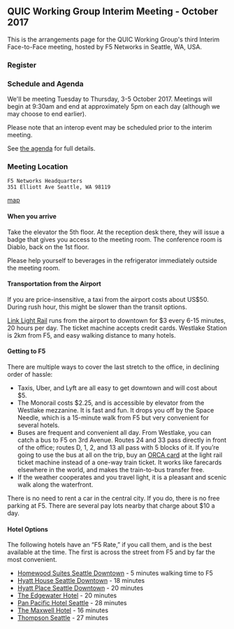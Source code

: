 ## QUIC Working Group Interim Meeting - October 2017

This is the arrangements page for the QUIC Working Group's third Interim Face-to-Face meeting,
hosted by F5 Networks in Seattle, WA, USA.


### Register



### Schedule and Agenda

We'll be meeting Tuesday to Thursday, 3-5 October 2017. Meetings will begin at 9:30am and end at
approximately 5pm on each day (although we may choose to end earlier).

Please note that an interop event may be scheduled prior to the interim meeting.

See [the agenda](agenda.md) for full details.

### Meeting Location

    F5 Networks Headquarters
    351 Elliott Ave Seattle, WA 98119

[map](https://goo.gl/maps/1qZuhLcjC2o)

#### When you arrive

Take the elevator the 5th floor. At the reception desk there, they will issue a badge that gives you access to the meeting room. The conference room is Diablo, back on the 1st floor.

Please help yourself to beverages in the refrigerator immediately outside the meeting room.


#### Transportation from the Airport

If you are price-insensitive, a taxi from the airport costs about US$50. During rush hour, this might be slower than the transit options.

[Link Light Rail](https://www.soundtransit.org/Rider-Guide/link-light-rail) runs from the airport to downtown for $3 every 6-15 minutes, 20 hours per day. The ticket machine accepts credit cards. Westlake Station is 2km from F5, and easy walking distance to many hotels. 


#### Getting to F5

There are multiple ways to cover the last stretch to the office, in declining order of hassle:

* Taxis, Uber, and Lyft are all easy to get downtown and will cost about $5.
* The Monorail costs $2.25, and is accessible by elevator from the Westlake mezzanine. It is fast and fun. It drops you off by the Space Needle, which is a 15-minute walk from F5 but very convenient for several hotels.
* Buses are frequent and convenient all day. From Westlake, you can catch a bus to F5 on 3rd Avenue. Routes 24 and 33 pass directly in front of the office; routes D, 1, 2, and 13 all pass with 5 blocks of it. If you’re going to use the bus at all on the trip, buy an [ORCA card](https://orcacard.com/) at the light rail ticket machine instead of a one-way train ticket. It works like farecards elsewhere in the world, and makes the train-to-bus transfer free.
* If the weather cooperates and you travel light, it is a pleasant and scenic walk along the waterfront.

There is no need to rent a car in the central city. If you do, there is no free parking at F5. There are several pay lots nearby that charge about $10 a day.

#### Hotel Options

The following hotels have an “F5 Rate,” if you call them, and is the best available at the time. The first is across the street from F5 and by far the most convenient.

* [Homewood Suites Seattle Downtown](http://homewoodsuites3.hilton.com/en/hotels/washington/homewood-suites-by-hilton-seattle-downtown-SEAHWHW/) - 5 minutes walking time to F5
* [Hyatt House Seattle Downtown](https://seattledowntown.house.hyatt.com/) - 18 minutes
* [Hyatt Place Seattle Downtown](https://seattledowntown.place.hyatt.com/) - 20 minutes
* [The Edgewater Hotel](http://www.edgewaterhotel.com) - 20 minutes
* [Pan Pacific Hotel Seattle](https://www.panpacific.com/en/hotels-resorts/united-states/seattle.html) - 28 minutes
* [The Maxwell Hotel](http://www.themaxwellhotel.com/) - 16 minutes 
* [Thompson Seattle](http://www.thompsonhotels.com/hotels/seattle/thompson-seattle) - 27 minutes

